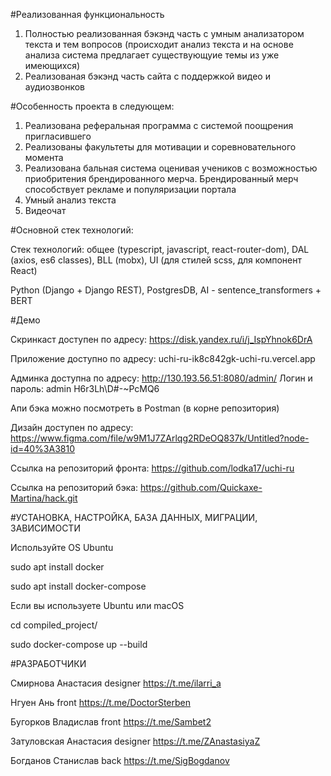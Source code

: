 #Реализованная функциональность

1) Полностью реализованная бэкэнд часть с умным анализатором текста и тем вопросов
   (происходит анализ текста и на основе анализа система предлагает существующуие темы из уже имеющихся)
2) Реализованая бэкэнд часть сайта с поддержкой видео и аудиозвонков

#Особенность проекта в следующем:

1) Реализована реферальная программа с системой поощрения пригласившего
2) Реализованы факультеты для мотивации и соревновательного момента
3) Реализована бальная система оценивая учеников с возможностью приобритения брендированного мерча. Брендированный мерч способствует рекламе и популяризации портала
4) Умный анализ текста
5) Видеочат

#Основной стек технологий:

Стек технологий: общее (typescript, javascript, react-router-dom), DAL (axios, es6 classes), BLL (mobx), UI (для стилей scss, для компонент React)

Python (Django + Django REST), PostgresDB, AI - sentence_transformers + BERT

#Демо

Скринкаст доступен по адресу: https://disk.yandex.ru/i/j_IspYhnok6DrA

Приложение доступно по адресу: uchi-ru-ik8c842gk-uchi-ru.vercel.app

Админка доступна по адресу: http://130.193.56.51:8080/admin/
Логин и пароль: 
admin
H6r3Lh\D#-~PcMQ6

Апи бэка можно посмотреть в Postman (в корне репозитория)

Дизайн доступен по адресу: https://www.figma.com/file/w9M1J7ZArlqg2RDeOQ837k/Untitled?node-id=40%3A3810

Ссылка на репозиторий фронта: https://github.com/lodka17/uchi-ru

Ссылка на репозиторий бэка: https://github.com/Quickaxe-Martina/hack.git

#УСТАНОВКА, НАСТРОЙКА, БАЗА ДАННЫХ, МИГРАЦИИ, ЗАВИСИМОСТИ

Используйте OS Ubuntu

sudo apt install docker

sudo apt install docker-compose

Если вы используете Ubuntu или macOS

cd compiled_project/

sudo docker-compose up --build


#РАЗРАБОТЧИКИ

Смирнова Анастасия designer https://t.me/ilarri_a

Нгуен Ань front https://t.me/DoctorSterben

Бугорков Владислав front https://t.me/Sambet2

Затуловская Анастасия designer https://t.me/ZAnastasiyaZ

Богданов Станислав back https://t.me/SigBogdanov


